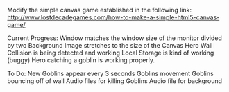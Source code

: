 Modify the simple canvas game established in the following link: http://www.lostdecadegames.com/how-to-make-a-simple-html5-canvas-game/

Current Progress:
Window matches the window size of the monitor divided by two
Background Image stretches to the size of the Canvas
Hero Wall Collision is being detected and working
Local Storage is kind of working (buggy)
Hero catching a goblin is working properly.

To Do:
New Goblins appear every 3 seconds
Goblins movement
Goblins bouncing off of wall
Audio files for killing Goblins
Audio file for background
